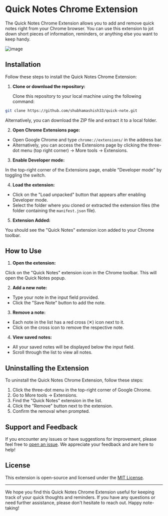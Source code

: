 # Quick Notes Chrome Extension

The Quick Notes Chrome Extension allows you to add and remove quick notes right from your Chrome browser. You can use this extension to jot down short pieces of information, reminders, or anything else you want to keep handy.

![image](https://github.com/shubhamashish33/quick-note/assets/78084828/a4ef3444-7816-44e4-bee4-b5478aa98999)


## Installation

Follow these steps to install the Quick Notes Chrome Extension:

1. **Clone or download the repository:**

   Clone this repository to your local machine using the following command:

``` bash
git clone https://github.com/shubhamashish33/quick-note.git
```

Alternatively, you can download the ZIP file and extract it to a local folder.

2. **Open Chrome Extensions page:**

- Open Google Chrome and type `chrome://extensions/` in the address bar.
- Alternatively, you can access the Extensions page by clicking the three-dot menu (top right corner) -> More tools -> Extensions.

3. **Enable Developer mode:**

In the top-right corner of the Extensions page, enable "Developer mode" by toggling the switch.

4. **Load the extension:**

- Click on the "Load unpacked" button that appears after enabling Developer mode.
- Select the folder where you cloned or extracted the extension files (the folder containing the `manifest.json` file).

5. **Extension Added:**

You should see the "Quick Notes" extension icon added to your Chrome toolbar.

## How to Use

1. **Open the extension:**

Click on the "Quick Notes" extension icon in the Chrome toolbar. This will open the Quick Notes popup.

2. **Add a new note:**

- Type your note in the input field provided.
- Click the "Save Note" button to add the note.

3. **Remove a note:**

- Each note in the list has a red cross (✕) icon next to it.
- Click on the cross icon to remove the respective note.

4. **View saved notes:**

- All your saved notes will be displayed below the input field.
- Scroll through the list to view all notes.

## Uninstalling the Extension

To uninstall the Quick Notes Chrome Extension, follow these steps:

1. Click the three-dot menu in the top-right corner of Google Chrome.
2. Go to More tools -> Extensions.
3. Find the "Quick Notes" extension in the list.
4. Click the "Remove" button next to the extension.
5. Confirm the removal when prompted.

## Support and Feedback

If you encounter any issues or have suggestions for improvement, please feel free to [open an issue](https://github.com/yourusername/quick-notes-chrome-extension/issues). We appreciate your feedback and are here to help!

## License

This extension is open-source and licensed under the [MIT License](LICENSE).

---

We hope you find this Quick Notes Chrome Extension useful for keeping track of your quick thoughts and reminders. If you have any questions or need further assistance, please don't hesitate to reach out. Happy note-taking!

